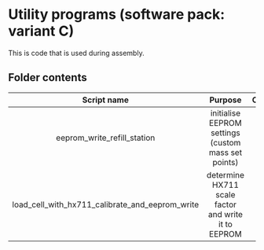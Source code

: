# Utility programs (software pack: variant C)

This is code that is used during assembly.

## Folder contents

|                   Script name                   |                       Purpose                       | Comment |
| :---------------------------------------------: | :-------------------------------------------------: | :-----: |
|           eeprom_write_refill_station           | initialise EEPROM settings (custom mass set points) |   N/A   |
| load_cell_with_hx711_calibrate_and_eeprom_write | determine HX711 scale factor and write it to EEPROM |   N/A   |

